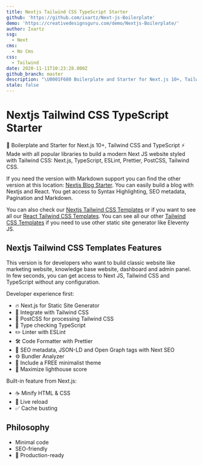 ```yaml
---
title: Nextjs Tailwind CSS TypeScript Starter
github: 'https://github.com/ixartz/Next-js-Boilerplate'
demo: 'https://creativedesignsguru.com/demo/Nextjs-Boilerplate/'
author: Ixartz
ssg:
  - Next
cms:
  - No Cms
css:
  - Tailwind
date: 2020-11-11T10:23:28.000Z
github_branch: master
description: "\U0001F680 Boilerplate and Starter for Next.js 10+, Tailwind CSS and TypeScript. The perfect Next JS Tailwind CSS template to quick start your project."
stale: false
---
```


# Nextjs Tailwind CSS TypeScript Starter

🚀 Boilerplate and Starter for Next.js 10+, Tailwind CSS and TypeScript ⚡️ Made with all popular libraries to build a modern Next JS website styled with Tailwind CSS: Next.js, TypeScript, ESLint, Prettier, PostCSS, Tailwind CSS.

If you need the version with Markdown support you can find the other version at this location: [Nextjs Blog Starter](https://github.com/ixartz/Next-js-Blog-Boilerplate). You can easily build a blog with Nextjs and React. You get access to Syntax Highlighting, SEO metadata, Pagination and Markdown.

You can also check our [Nextjs Tailwind CSS Templates](https://creativedesignsguru.com/category/nextjs/) or if you want to see all our [React Tailwind CSS Templates](https://creativedesignsguru.com/category/react/). You can see all our other [Tailwind CSS Templates](https://creativedesignsguru.com) if you need to use other static site generator like Eleventy JS.

## Nextjs Tailwind CSS Templates Features

This version is for developers who want to build classic website like marketing website, knowledge base website, dashboard and admin panel. In few seconds, you can get access to Next JS, Tailwind CSS and TypeScript without any configuration.

Developer experience first:

- 🔥 Next.js for Static Site Generator
- 🎨 Integrate with Tailwind CSS
- 💅 PostCSS for processing Tailwind CSS
- 🎉 Type checking TypeScript
- ✏️ Linter with ESLint
- 🛠 Code Formatter with Prettier
- 🦊 SEO metadata, JSON-LD and Open Graph tags with Next SEO
- ⚙️ Bundler Analyzer
- 🌈 Include a FREE minimalist theme
- 💯 Maximize lighthouse score

Built-in feature from Next.js:

- ☕ Minify HTML & CSS
- 💨 Live reload
- ✅ Cache busting

## Philosophy

- Minimal code
- SEO-friendly
- 🚀 Production-ready
